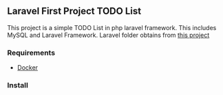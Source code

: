 ## Laravel First Project TODO List

This project is a simple TODO List in php laravel framework. This includes MySQL and Laravel Framework. Laravel folder obtains from [this project](https://github.com/laravel/laravel) 

 ### Requirements
 - [Docker](https://docs.docker.com/)

 ### Install

